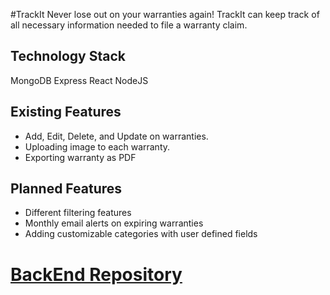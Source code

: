 #TrackIt
Never lose out on your warranties again!
TrackIt can keep track of all necessary information needed to file a warranty claim.

## Technology Stack
MongoDB
Express
React
NodeJS

## Existing Features
* Add, Edit, Delete, and Update on warranties.
* Uploading image to each warranty.
* Exporting warranty as PDF

## Planned Features
* Different filtering features
* Monthly email alerts on expiring warranties
* Adding customizable categories with user defined fields

# [BackEnd Repository](https://github.com/dennischen123/TrackIt-backend)
